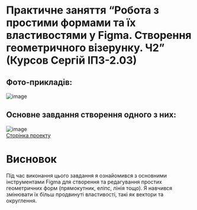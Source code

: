# Практичне заняття “Робота з простими формами та їх властивостями у Figma. Створення геометричного візерунку. Ч2” (Курсов Сергій ІПЗ-2.03)
## Фото-прикладів:
![image](https://github.com/user-attachments/assets/4462659a-1ec2-46af-9403-35fd433bc786)
<br>
## Основне завдання створення одного з них:
![image](https://github.com/user-attachments/assets/45b86dad-b42d-4681-a1e7-5e39affe532e)
<br>
<a href="https://www.figma.com/design/iyXNhekUn1cwSz01xCTPJw/Untitled?node-id=0-1&t=cBB6lKCKc4R89FPR-1">Сторінка проекту</a>
# Висновок
Під час виконання цього завдання я ознайомився з основними інструментами Figma для створення та редагування простих геометричних форм (прямокутник, еліпс, лінія тощо). Я навчився змінювати їх більш продвинуті властивості, такі як вектори та округлення.
